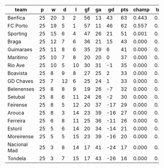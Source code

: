 |     team     | p  | w  | d  | l  | gf | ga | gd  | pts | champ | top2  | top3  | top4  |  5-7  | bot4  | bot3  | bot2  |
|--------------|----|----|----|----|----|----|-----|-----|-------|-------|-------|-------|-------|-------|-------|-------|
| Benfica      | 25 | 20 |  3 |  2 | 56 | 13 |  43 |  63 | 0.443 | 0.992 | 1.000 | 1.000 | 0.000 | 0.000 | 0.000 | 0.000|
| FC Porto     | 25 | 19 |  5 |  1 | 57 | 11 |  46 |  62 | 0.557 | 0.996 | 1.000 | 1.000 | 0.000 | 0.000 | 0.000 | 0.000|
| Sporting     | 25 | 15 |  6 |  4 | 47 | 26 |  21 |  51 | 0.001 | 0.012 | 0.919 | 0.993 | 0.007 | 0.000 | 0.000 | 0.000|
| Braga        | 25 | 12 |  7 |  6 | 36 | 21 |  15 |  43 | 0.000 | 0.000 | 0.069 | 0.675 | 0.321 | 0.000 | 0.000 | 0.000|
| Guimaraes    | 25 | 11 |  8 |  6 | 35 | 29 |   6 |  41 | 0.000 | 0.000 | 0.012 | 0.292 | 0.686 | 0.000 | 0.000 | 0.000|
| Maritimo     | 25 | 10 |  7 |  8 | 20 | 20 |   0 |  37 | 0.000 | 0.000 | 0.000 | 0.022 | 0.631 | 0.000 | 0.000 | 0.000|
| Rio Ave      | 25 | 10 |  5 | 10 | 30 | 31 |  -1 |  35 | 0.000 | 0.000 | 0.000 | 0.011 | 0.483 | 0.000 | 0.000 | 0.000|
| Boavista     | 25 |  8 |  9 |  8 | 27 | 25 |   2 |  33 | 0.000 | 0.000 | 0.000 | 0.004 | 0.366 | 0.001 | 0.000 | 0.000|
| GD Chaves    | 25 |  7 | 12 |  6 | 25 | 24 |   1 |  33 | 0.000 | 0.000 | 0.000 | 0.002 | 0.272 | 0.002 | 0.000 | 0.000|
| Belenenses   | 25 |  8 |  8 |  9 | 19 | 26 |  -7 |  32 | 0.000 | 0.000 | 0.000 | 0.000 | 0.130 | 0.007 | 0.001 | 0.000|
| Setubal      | 25 |  8 |  6 | 11 | 24 | 26 |  -2 |  30 | 0.000 | 0.000 | 0.000 | 0.000 | 0.087 | 0.013 | 0.003 | 0.000|
| Feirense     | 25 |  8 |  5 | 12 | 20 | 37 | -17 |  29 | 0.000 | 0.000 | 0.000 | 0.000 | 0.007 | 0.125 | 0.029 | 0.003|
| Arouca       | 25 |  8 |  3 | 14 | 23 | 39 | -16 |  27 | 0.000 | 0.000 | 0.000 | 0.000 | 0.007 | 0.161 | 0.055 | 0.010|
| Ferreira     | 25 |  6 |  8 | 11 | 25 | 36 | -11 |  26 | 0.000 | 0.000 | 0.000 | 0.000 | 0.003 | 0.225 | 0.069 | 0.008|
| Estoril      | 25 |  5 |  6 | 14 | 20 | 34 | -14 |  21 | 0.000 | 0.000 | 0.000 | 0.000 | 0.000 | 0.666 | 0.366 | 0.131|
| Moreirense   | 25 |  5 |  5 | 15 | 23 | 39 | -16 |  20 | 0.000 | 0.000 | 0.000 | 0.000 | 0.000 | 0.847 | 0.637 | 0.285|
| Nacional Mad | 25 |  3 |  8 | 14 | 17 | 41 | -24 |  17 | 0.000 | 0.000 | 0.000 | 0.000 | 0.000 | 0.976 | 0.916 | 0.773|
| Tondela      | 25 |  3 |  7 | 15 | 17 | 43 | -26 |  16 | 0.000 | 0.000 | 0.000 | 0.000 | 0.000 | 0.977 | 0.922 | 0.790|
